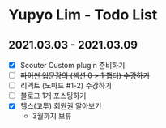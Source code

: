 # Yupyo Lim - Todo List

## 2021.03.03 - 2021.03.09
 - [x] Scouter Custom plugin 준비하기
 - [ ] ~~파이썬 입문강의 (섹션 0 > 1 챕터) 수강하기~~
 - [ ] 리액트 (노마드 #1-2) 수강하기
 - [ ] 블로그 1개 포스팅하기
 - [x] 헬스(고투) 회원권 알아보기
   - 3월까지 보류

